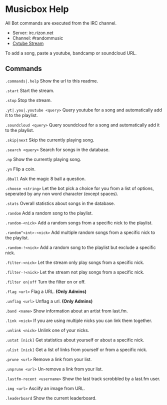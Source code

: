 # Musicbox Help

All Bot commands are executed from the IRC channel.

* Server: irc.rizon.net
* Channel: #randommusic
* [Cytube Stream](https://cytu.be/r/MusicBox)

To add a song, paste a youtube, bandcamp or soundcloud URL.

## Commands

`.commands|.help` Show the url to this readme.

`.start` Start the stream.

`.stop` Stop the stream.

`.yt|.you|.youtube <query>` Query youtube for a song and automatically add it to the playlist.

`.soundcloud <query>` Query soundcloud for a song and automatically add it to the playlist.

`.skip|next` Skip the currently playing song.

`.search <query>` Search for songs in the database.

`.np` Show the currently playing song.

`.yn` Flip a coin.

`.8ball` Ask the magic 8 ball a question.

`.choose <string>` Let the bot pick a choice for you from a list of options, seperated by any non word character (except spaces).

`.stats` Overall statistics about songs in the database.

`.random` Add a random song to the playlist.

`.random-<nick>` Add a random songs from a specific nick to the playlist.

`.random^<int>-<nick>` Add multiple random songs from a specific nick to the playlist.

`.random-!<nick>` Add a random song to the playlist but exclude a specific nick.

`.filter-<nick>` Let the stream only play songs from a specific nick.

`.filter-!<nick>` Let the stream not play songs from a specific nick.

`.filter on|off` Turn the filter on or off.

`.flag <url>` Flag a URL. **(Only Admins)**

`.unflag <url>` Unflag a url. **(Only Admins)**

`.band <name>` Show information about an artist from last.fm.

`.link <nick>` If you are using multiple nicks you can link them together.

`.unlink <nick>` Unlink one of your nicks.

`.ustat [nick]` Get statistics about yourself or about a specific nick.

`.ulist [nick]` Get a list of links from yourself or from a specific nick.

`.prune <url>` Remove a link from your list.

`.unprune <url>` Un-remove a link from your list.

`.lastfm-recent <username>` Show the last track scrobbled by a last.fm user.

`.img <url>` Asciify an image from URL.

`.leaderboard` Show the current leaderboard.
